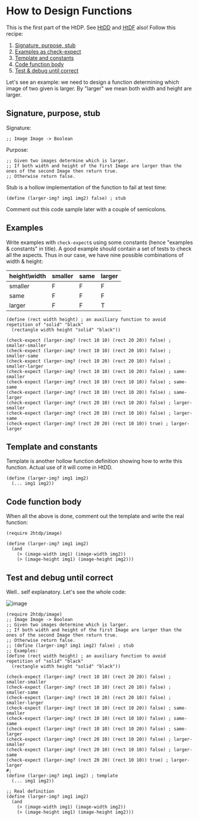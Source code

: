 # How to Design Functions

This is the first part of the HtDP. 
See [HtDD](HtDD.md) and [HtDF](HtDF.md) also!
Follow this recipe:
1. [Signature, purpose, stub](#signature-purpose-stub)
2. [Examples as check-expect](#examples)
3. [Template and constants](#template-and-constants)
4. [Code function body](#code-function-body)
5. [Test & debug until correct](#test-and-debug-until-correct)

Let's see an example: we need to design a function determining which image of two given is larger. 
By "larger" we mean both width and height are larger.

## Signature, purpose, stub
Signature:
```
;; Image Image -> Boolean
```

Purpose:
```
;; Given two images determine which is larger.
;; If both width and height of the first Image are larger than the ones of the second Image then return true. 
;; Otherwise return false.
```

Stub is a hollow implementation of the function to fail at test time:
```Racket
(define (larger-img? img1 img2) false) ; stub
```
Comment out this code sample later with a couple of semicolons.

## Examples
Write examples with `check-expect`s using some constants (hence "examples & constants" in title).
A good example should contain a set of tests to check all the aspects. 
Thus in our case, we have nine possible combinations of width & height:

| height\width | smaller | same | larger |
---------------|---------|------|---------
| smaller      |    F    |  F   |   F    |
| same         |    F    |  F   |   F    |
| larger       |    F    |  F   |   T    |

```racket
(define (rect width height) ; an auxiliary function to avoid repetition of "solid" "black"
  (rectangle width height "solid" "black"))

(check-expect (larger-img? (rect 10 10) (rect 20 20)) false) ; smaller-smaller
(check-expect (larger-img? (rect 10 10) (rect 20 10)) false) ; smaller-same
(check-expect (larger-img? (rect 10 20) (rect 20 10)) false) ; smaller-larger
(check-expect (larger-img? (rect 10 10) (rect 10 20)) false) ; same-smaller
(check-expect (larger-img? (rect 10 10) (rect 10 10)) false) ; same-same
(check-expect (larger-img? (rect 10 10) (rect 10 20)) false) ; same-larger
(check-expect (larger-img? (rect 20 10) (rect 10 20)) false) ; larger-smaller
(check-expect (larger-img? (rect 20 10) (rect 10 10)) false) ; larger-same
(check-expect (larger-img? (rect 20 20) (rect 10 10)) true) ; larger-larger
```
## Template and constants
Template is another hollow function definition showing how to write this function.
Actual use of it will come in HtDD.
```racket
(define (larger-img? img1 img2)
  (... img1 img2))
```

## Code function body
When all the above is done, comment out the template and write the real function:

```racket
(require 2htdp/image)

(define (larger-img? img1 img2)
  (and
    (> (image-width img1) (image-width img2))
    (> (image-height img1) (image-height img2)))
```

## Test and debug until correct
Well.. self explanatory. 
Let's see the whole code:

![image](https://user-images.githubusercontent.com/85282521/120987295-20840480-c786-11eb-84d2-79ce8abf508d.png)
```racket
(require 2htdp/image)
;; Image Image -> Boolean
;; Given two images determine which is larger.
;; If both width and height of the first Image are larger than the ones of the second Image then return true. 
;; Otherwise return false.
;; (define (larger-img? img1 img2) false) ; stub
;; Examples:
(define (rect width height) ; an auxiliary function to avoid repetition of "solid" "black"
  (rectangle width height "solid" "black"))

(check-expect (larger-img? (rect 10 10) (rect 20 20)) false) ; smaller-smaller
(check-expect (larger-img? (rect 10 10) (rect 20 10)) false) ; smaller-same
(check-expect (larger-img? (rect 10 20) (rect 20 10)) false) ; smaller-larger
(check-expect (larger-img? (rect 10 10) (rect 10 20)) false) ; same-smaller
(check-expect (larger-img? (rect 10 10) (rect 10 10)) false) ; same-same
(check-expect (larger-img? (rect 10 10) (rect 10 20)) false) ; same-larger
(check-expect (larger-img? (rect 20 10) (rect 10 20)) false) ; larger-smaller
(check-expect (larger-img? (rect 20 10) (rect 10 10)) false) ; larger-same
(check-expect (larger-img? (rect 20 20) (rect 10 10)) true) ; larger-larger
#;
(define (larger-img? img1 img2) ; template
  (... img1 img2))

;; Real definition
(define (larger-img? img1 img2)
  (and
    (> (image-width img1) (image-width img2))
    (> (image-height img1) (image-height img2)))
```
